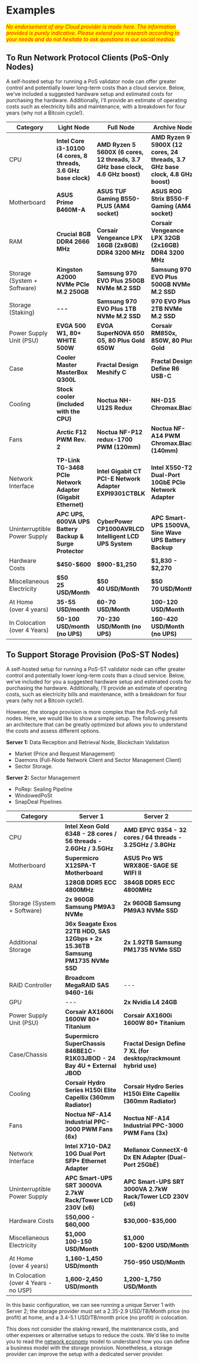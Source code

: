 # Examples

_<mark style="color:red;">No endorsement of any Cloud provider is made here. The information provided is purely indicative. Please extend your research according to your needs and do not hesitate to ask questions in our social medias.</mark>_

## To Run Network Protocol Clients (PoS-Only Nodes)

A self-hosted setup for running a PoS validator node can offer greater control and potentially lower long-term costs than a cloud service. Below, we've included a suggested hardware setup and estimated costs for purchasing the hardware. Additionally, I’ll provide an estimate of operating costs such as electricity bills and maintenance, with a breakdown for four years (why not a Bitcoin cycle!).

<table><thead><tr><th width="174">Category</th><th width="191">Light Node</th><th width="193">Full Node</th><th>Archive Node</th></tr></thead><tbody><tr><td>CPU</td><td><strong>Intel Core i3-10100 (4 cores, 8 threads, 3.6 GHz base clock)</strong></td><td><strong>AMD Ryzen 5 5600X (6 cores, 12 threads, 3.7 GHz base clock, 4.6 GHz boost)</strong></td><td><strong>AMD Ryzen 9 5900X (12 cores, 24 threads, 3.7 GHz base clock, 4.8 GHz boost)</strong></td></tr><tr><td>Motherboard</td><td><strong>ASUS Prime B460M-A</strong></td><td><strong>ASUS TUF Gaming B550-PLUS (AM4 socket)</strong></td><td><strong>ASUS ROG Strix B550-F Gaming (AM4 socket)</strong></td></tr><tr><td>RAM</td><td><strong>Crucial 8GB DDR4 2666 MHz</strong></td><td><strong>Corsair Vengeance LPX 16GB (2x8GB) DDR4 3200 MHz</strong></td><td><strong>Corsair Vengeance LPX 32GB (2x16GB) DDR4 3200 MHz</strong></td></tr><tr><td>Storage (System + Software)</td><td><strong>Kingston A2000 NVMe PCIe M.2 250GB</strong></td><td><strong>Samsung 970 EVO Plus 250GB NVMe M.2 SSD</strong></td><td><strong>Samsung 970 EVO Plus 500GB NVMe M.2 SSD</strong></td></tr><tr><td>Storage (Staking)</td><td><strong>---</strong></td><td><strong>Samsung 970 EVO Plus 1TB NVMe M.2 SSD</strong></td><td><strong>970 EVO Plus 2TB NVMe M.2 SSD</strong></td></tr><tr><td>Power Supply Unit (PSU)</td><td><strong>EVGA 500 W1, 80+ WHITE 500W</strong></td><td><strong>EVGA SuperNOVA 650 G5, 80 Plus Gold 650W</strong></td><td><strong>Corsair RM850x, 850W, 80 Plus Gold</strong></td></tr><tr><td>Case</td><td><strong>Cooler Master MasterBox Q300L</strong></td><td><strong>Fractal Design Meshify C</strong></td><td><strong>Fractal Design Define R6 USB-C</strong></td></tr><tr><td>Cooling</td><td><strong>Stock cooler (included with the CPU)</strong></td><td><strong>Noctua NH-U12S Redux</strong></td><td><strong>NH-D15 Chromax.Black</strong></td></tr><tr><td>Fans</td><td><strong>Arctic F12 PWM Rev. 2</strong></td><td><strong>Noctua NF-P12 redux-1700 PWM (120mm)</strong></td><td><strong>Noctua NF-A14 PWM Chromax.Black (140mm)</strong></td></tr><tr><td>Network Interface</td><td><strong>TP-Link TG-3468 PCIe Network Adapter (Gigabit Ethernet)</strong></td><td><strong>Intel Gigabit CT PCI-E Network Adapter EXPI9301CTBLK</strong></td><td><strong>Intel X550-T2 Dual-Port 10GbE PCIe Network Adapter</strong></td></tr><tr><td>Uninterruptible Power Supply</td><td><strong>APC UPS, 600VA UPS Battery Backup &#x26; Surge Protector</strong></td><td><strong>CyberPower CP1000AVRLCD Intelligent LCD UPS System</strong></td><td><strong>APC Smart-UPS 1500VA, Sine Wave UPS Battery Backup</strong></td></tr><tr><td>Hardware Costs</td><td><strong>$450-$600</strong></td><td><strong>$900-$1,250</strong></td><td><strong>$1,830 - $2,270</strong></td></tr><tr><td>Miscellaneous<br>Electricity</td><td><strong>$50</strong><br><strong>25 USD/Month</strong></td><td><strong>$50</strong><br><strong>40 USD/Month</strong></td><td><strong>$50</strong><br><strong>70 USD/Month</strong></td></tr><tr><td>At Home <br>(over 4 years)</td><td><strong>35-55 USD/month</strong></td><td><strong>60-70 USD/Month</strong></td><td><strong>100-120 USD/Month</strong></td></tr><tr><td>In Colocation<br>(over 4 Years)</td><td><strong>50-100 USD/month (no UPS)</strong></td><td><strong>70-230 USD/Month (no UPS)</strong></td><td><strong>160-420 USD/Month (no UPS)</strong></td></tr></tbody></table>

## To Support Storage Provision (PoS-ST Nodes)

A self-hosted setup for running a PoS-ST validator node can offer greater control and potentially lower long-term costs than a cloud service. Below, we've included for you a suggested hardware setup and estimated costs for purchasing the hardware. Additionally, I’ll provide an estimate of operating costs, such as electricity bills and maintenance, with a breakdown for four years (why not a Bitcoin cycle!).

However, the storage provision is more complex than the PoS-only full nodes. Here, we would like to show a simple setup. The following presents an architecture that can be greatly optimized but allows you to understand the costs and assess different options.

**Server 1:**  Data Reception and Retrieval Node, Blockchain Validation

* Market (Price and Request Management)
* Daemons (Full-Node Network Client and Sector Management Client)
* Sector Storage.

**Server 2:** Sector Management

* PoRep: Sealing Pipeline
* WindowedPoSt
* SnapDeal Pipelines

<table><thead><tr><th width="218">Category</th><th width="263">Server 1</th><th width="259">Server 2</th></tr></thead><tbody><tr><td>CPU</td><td><strong>Intel Xeon Gold 6348 - 28 cores / 56 threads - 2.6GHz / 3.5GHz</strong></td><td><strong>AMD EPYC 9354 - 32 cores / 64 threads - 3.25GHz / 3.8GHz</strong></td></tr><tr><td>Motherboard</td><td><strong>Supermicro X12SPA-T Motherboard</strong></td><td><strong>ASUS Pro WS WRX80E-SAGE SE WIFI II</strong></td></tr><tr><td>RAM</td><td><strong>128GB DDR5 ECC 4800MHz</strong></td><td><strong>384GB DDR5 ECC 4800MHz</strong></td></tr><tr><td>Storage (System + Software)</td><td><strong>2x 960GB Samsung PM9A3 NVMe</strong></td><td><strong>2x 960GB Samsung PM9A3 NVMe SSD</strong></td></tr><tr><td>Additional Storage</td><td><strong>36x Seagate Exos 22TB HDD, SAS 12Gbps + 2x 15.36TB Samsung PM1735 NVMe SSD</strong></td><td><strong>2x 1.92TB Samsung PM1735 NVMe SSD</strong></td></tr><tr><td>RAID Controller</td><td><strong>Broadcom MegaRAID SAS 9460-16i</strong></td><td>---</td></tr><tr><td>GPU</td><td>---</td><td><strong>2x Nvidia L4 24GB</strong></td></tr><tr><td>Power Supply Unit (PSU)</td><td><strong>Corsair AX1600i 1600W 80+ Titanium</strong></td><td><strong>Corsair AX1600i 1600W 80+ Titanium</strong></td></tr><tr><td>Case/Chassis</td><td><strong>Supermicro SuperChassis 846BE1C-R1K03JBOD - 24 Bay 4U + External JBOD</strong></td><td><strong>Fractal Design Define 7 XL (for desktop/rackmount hybrid use)</strong></td></tr><tr><td>Cooling</td><td><strong>Corsair Hydro Series H150i Elite Capellix (360mm Radiator)</strong></td><td><strong>Corsair Hydro Series H150i Elite Capellix (360mm Radiator)</strong></td></tr><tr><td>Fans</td><td><strong>Noctua NF-A14 Industrial PPC-3000 PWM Fans (6x)</strong></td><td><strong>Noctua NF-A14 Industrial PPC-3000 PWM Fans (3x)</strong></td></tr><tr><td>Network Interface</td><td><strong>Intel X710-DA2 10G Dual Port SFP+ Ethernet Adapter</strong></td><td><strong>Mellanox ConnectX-6 Dx EN Adapter (Dual-Port 25GbE)</strong></td></tr><tr><td>Uninterruptible Power Supply</td><td><strong>APC Smart-UPS SRT 3000VA 2.7kW Rack/Tower LCD 230V (x6)</strong></td><td><strong>APC Smart-UPS SRT 3000VA 2.7kW Rack/Tower LCD 230V (x6)</strong></td></tr><tr><td>Hardware Costs</td><td>$<strong>50,000 - $60,000</strong></td><td><strong>$30,000-$35,000</strong></td></tr><tr><td>Miscellaneous<br>Electricity</td><td><strong>$1,000</strong><br><strong>100-150 USD/Month</strong></td><td><strong>$1,000</strong><br><strong>100-$200 USD/Month</strong></td></tr><tr><td>At Home <br>(over 4 years)</td><td><strong>1,160-1,450 USD/month</strong></td><td><strong>750-950 USD/Month</strong></td></tr><tr><td>In Colocation<br>(over 4 Years - no USP)</td><td><strong>1,600-2,450 USD/month</strong></td><td><strong>1,200-1,750 USD/Month</strong></td></tr></tbody></table>

In this basic configuration, we can see running a unique Server 1 with Server 2; the storage provider must set a 2.35-2.9 USD/TB/Month price (no profit) at home, and a  3.4-5.1 USD/TB/month price (no profit) in colocation.

This does not consider the staking reward, the maintenance costs, and other expenses or alternative setups to reduce the costs. We'd like to invite you to read the [network economy](../../../../learn/network-economy/) model to understand how you can define a business model with the storage provision. Nonetheless, a storage provider can improve the setup with a dedicated server provider.&#x20;
